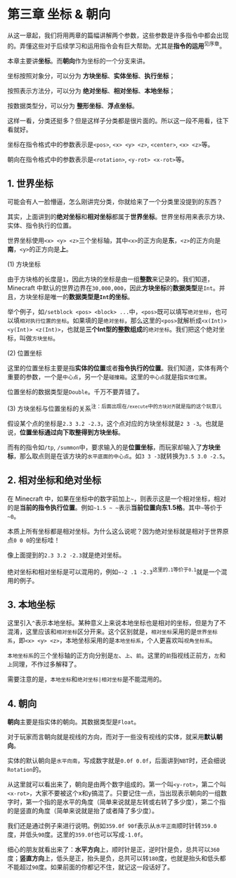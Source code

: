 # 第三章 坐标 \& 朝向

从这一章起，我们将用两章的篇幅讲解两个参数，这些参数是许多指令中都会出现的。弄懂这些对于后续学习和运用指令会有巨大帮助。尤其是**指令的运用**<sup>见序章</sup>。

本章主要讲**坐标**。而**朝向**作为坐标的一个分支来讲。

坐标按照对象分，可以分为 **方块坐标**、**实体坐标**、**执行坐标**；

按照表示方法分，可以分为 **绝对坐标**、**相对坐标**、**本地坐标**；

按数据类型分，可以分为 **整形坐标**、**浮点坐标**。

这样一看，分类还挺多？但是这样子分类都是很片面的。所以这一段不用看，往下看就好。

坐标在指令格式中的参数表示是`<pos>`, `<x> <y> <z>`, `<center>`, `<x> <z>`等。

朝向在指令格式中的参数表示是`<rotation>`, `<y-rot> <x-rot>`等。

## 1. 世界坐标

可能会有人一脸懵逼，怎么刚讲完分类，你就给来了一个分类里没提到的东西？

其实，上面讲到的**绝对坐标**和**相对坐标**都属于**世界坐标**。世界坐标用来表示方块、实体、指令执行的位置。

世界坐标使用`<x> <y> <z>`三个坐标轴，其中`<x>`的正方向是**东**，`<z>`的正方向是**南**，`<y>`的正方向是**上**。

(1) 方块坐标

由于方块格的长度是`1`，因此方块的坐标是由一组**整数**来记录的。我们知道，Minecraft 中默认的世界边界在`30,000,000`，因此**方块坐标**的**数据类型**是`Int`。并且，方块坐标是唯一的**数据类型是`Int`的坐标**。

举个例子，如`/setblock <pos> <block> ...`中，`<pos>`既可以填写`绝对坐标`，也可以填`相对执行位置的坐标`。如果填的是`绝对坐标`，那么这里的`<pos>`就解析成`<x(Int)> <y(Int)> <z(Int)>`，也就是**三个Int型的整数组成**的`绝对坐标`。我们把这个绝对坐标，叫做`方块坐标`。

(2) 位置坐标

这里的位置坐标主要是指**实体的位置**或者**指令执行的位置**。我们知道，实体有两个重要的参数，一个是`中心点`，另一个是`碰撞箱`。这里的`中心点`就是指`实体位置`。

位置坐标的数据类型是`Double`。千万不要弄错了。

(3) 方块坐标与位置坐标的关系<sup>注：后面出现在`/execute`中的`方块对齐`就是指的这个玩意儿</sup>

假设某个点的坐标是`2.3 3.2 -2.3`，这个点对应的方块坐标就是`2 3 -3`。也就是说，**位置坐标通过向下取整得到方块坐标**。

而有的指令如`/tp`, `/summon`中，要求输入的是**位置坐标**，而玩家却输入了**方块坐标**，那么取点则是在该方块的`水平底面的中心点`。如`3 3 -3`就转换为`3.5 3.0 -2.5`。

## 2. 相对坐标和绝对坐标

在 Minecraft 中，如果在坐标中的数字前加上`~`，则表示这是一个相对坐标，相对的是**当前的指令执行位置**。例如`~1.5 ~ ~`表示**当前位置向东1.5格**。其中`~`等价于`~0`。

本质上所有坐标都是相对坐标。为什么这么说呢？因为绝对坐标就是相对于世界原点`0 0 0`的坐标哇！

像上面提到的`2.3 3.2 -2.3`就是绝对坐标。

绝对坐标和相对坐标是可以混用的，例如`~-2 .1 -2.3`<sup>这里的`.1`等价于`0.1`</sup>就是一个混用的例子。

## 3. 本地坐标

这里引入`^`表示本地坐标。某种意义上来说本地坐标也是相对的坐标，但是为了不混淆，这里应该和`相对坐标`区分开来。这个区别就是，`相对坐标`采用的是`世界坐标系`，即`<x> <y> <z>`，本地坐标采用的是`本地坐标系`，个人更喜欢叫`视角坐标系`。

`本地坐标系`的三个坐标轴的正方向分别是`左`、`上`、`前`。这里的`前`指视线正前方，`左`和`上`同理，不作过多解释了。

需要注意的是，`本地坐标`和`绝对坐标|相对坐标`是不能混用的。

## 4. 朝向

**朝向**主要是指实体的朝向。其数据类型是`Float`。

对于玩家而言朝向就是视线的方向，而对于一些没有视线的实体，就采用**默认朝向**。

实体的默认朝向是`水平向南`，写成数字就是`0.0f 0.0f`，后面讲到`NBT`时，还会细说`Rotation`的。

从这里就可以看出来了，朝向是由两个数字组成的。第一个叫`<y-rot>`，第二个叫`<x-rot>`，大家不要被这个x和y搞混了。只要记住一点，当出现表示朝向的一组数字时，第一个指的是水平的角度（简单来说就是左转或右转了多少度），第二个指的是竖直的角度（简单来说就是抬了或者降了多少度）。

我们还是通过例子来进行说明。例如`359.0f 90f`表示从`水平正南`顺时针转`359.0`度，并低头`90`度。这里的`359.0f`也可以写成`-1.0f`。

细心的朋友就看出来了：**水平方向**上，顺时针是正，逆时针是负，总共可以`360`度；**竖直方向**上，低头是正，抬头是负，总共可以转`180`度，也就是抬头和低头都不能超过`90`度。如果前面的你都记不住，就记这一段话好了。